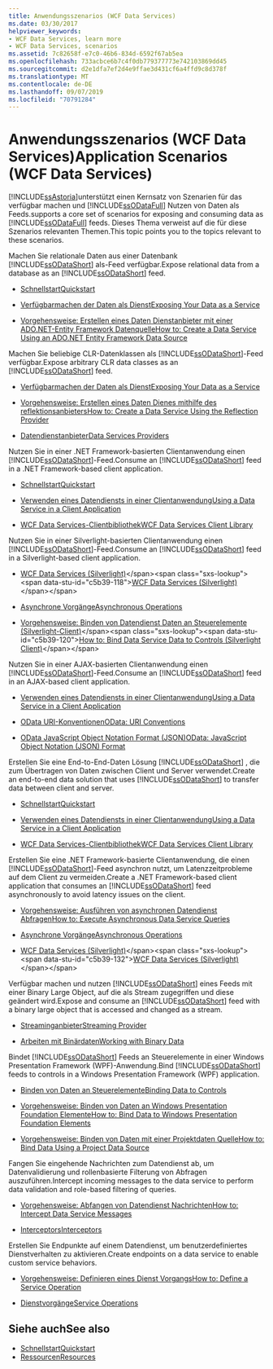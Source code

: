 ```yaml
---
title: Anwendungsszenarios (WCF Data Services)
ms.date: 03/30/2017
helpviewer_keywords:
- WCF Data Services, learn more
- WCF Data Services, scenarios
ms.assetid: 7c82658f-e7c0-46b6-834d-6592f67ab5ea
ms.openlocfilehash: 733acbce6b7c4f0db779377773e742103869dd45
ms.sourcegitcommit: d2e1dfa7ef2d4e9ffae3d431cf6a4ffd9c8d378f
ms.translationtype: MT
ms.contentlocale: de-DE
ms.lasthandoff: 09/07/2019
ms.locfileid: "70791284"
---
```

# <a name="application-scenarios-wcf-data-services"></a><span data-ttu-id="c5b39-102">Anwendungsszenarios (WCF Data Services)</span><span class="sxs-lookup"><span data-stu-id="c5b39-102">Application Scenarios (WCF Data Services)</span></span>

[!INCLUDE[ssAstoria](../../../../includes/ssastoria-md.md)]<span data-ttu-id="c5b39-103">unterstützt einen Kernsatz von Szenarien für das verfügbar machen und [!INCLUDE[ssODataFull](../../../../includes/ssodatafull-md.md)] Nutzen von Daten als Feeds.</span><span class="sxs-lookup"><span data-stu-id="c5b39-103">supports a core set of scenarios for exposing and consuming data as [!INCLUDE[ssODataFull](../../../../includes/ssodatafull-md.md)] feeds.</span></span> <span data-ttu-id="c5b39-104">Dieses Thema verweist auf die für diese Szenarios relevanten Themen.</span><span class="sxs-lookup"><span data-stu-id="c5b39-104">This topic points you to the topics relevant to these scenarios.</span></span>

<span data-ttu-id="c5b39-105">Machen Sie relationale Daten aus einer Datenbank [!INCLUDE[ssODataShort](../../../../includes/ssodatashort-md.md)] als-Feed verfügbar.</span><span class="sxs-lookup"><span data-stu-id="c5b39-105">Expose relational data from a database as an [!INCLUDE[ssODataShort](../../../../includes/ssodatashort-md.md)] feed.</span></span>
- [<span data-ttu-id="c5b39-106">Schnellstart</span><span class="sxs-lookup"><span data-stu-id="c5b39-106">Quickstart</span></span>](quickstart-wcf-data-services.md)

- [<span data-ttu-id="c5b39-107">Verfügbarmachen der Daten als Dienst</span><span class="sxs-lookup"><span data-stu-id="c5b39-107">Exposing Your Data as a Service</span></span>](exposing-your-data-as-a-service-wcf-data-services.md)

- [<span data-ttu-id="c5b39-108">Vorgehensweise: Erstellen eines Daten Dienstanbieter mit einer ADO.NET-Entity Framework Datenquelle</span><span class="sxs-lookup"><span data-stu-id="c5b39-108">How to: Create a Data Service Using an ADO.NET Entity Framework Data Source</span></span>](create-a-data-service-using-an-adonet-ef-data-wcf.md)

<span data-ttu-id="c5b39-109">Machen Sie beliebige CLR-Datenklassen als [!INCLUDE[ssODataShort](../../../../includes/ssodatashort-md.md)]-Feed verfügbar.</span><span class="sxs-lookup"><span data-stu-id="c5b39-109">Expose arbitrary CLR data classes as an [!INCLUDE[ssODataShort](../../../../includes/ssodatashort-md.md)] feed.</span></span>
- [<span data-ttu-id="c5b39-110">Verfügbarmachen der Daten als Dienst</span><span class="sxs-lookup"><span data-stu-id="c5b39-110">Exposing Your Data as a Service</span></span>](exposing-your-data-as-a-service-wcf-data-services.md)

- [<span data-ttu-id="c5b39-111">Vorgehensweise: Erstellen eines Daten Dienes mithilfe des reflektionsanbieters</span><span class="sxs-lookup"><span data-stu-id="c5b39-111">How to: Create a Data Service Using the Reflection Provider</span></span>](create-a-data-service-using-rp-wcf-data-services.md)

- [<span data-ttu-id="c5b39-112">Datendienstanbieter</span><span class="sxs-lookup"><span data-stu-id="c5b39-112">Data Services Providers</span></span>](data-services-providers-wcf-data-services.md)

<span data-ttu-id="c5b39-113">Nutzen Sie in einer .NET Framework-basierten Clientanwendung einen [!INCLUDE[ssODataShort](../../../../includes/ssodatashort-md.md)]-Feed.</span><span class="sxs-lookup"><span data-stu-id="c5b39-113">Consume an [!INCLUDE[ssODataShort](../../../../includes/ssodatashort-md.md)] feed in a .NET Framework-based client application.</span></span>
- [<span data-ttu-id="c5b39-114">Schnellstart</span><span class="sxs-lookup"><span data-stu-id="c5b39-114">Quickstart</span></span>](quickstart-wcf-data-services.md)

- [<span data-ttu-id="c5b39-115">Verwenden eines Datendiensts in einer Clientanwendung</span><span class="sxs-lookup"><span data-stu-id="c5b39-115">Using a Data Service in a Client Application</span></span>](using-a-data-service-in-a-client-application-wcf-data-services.md)

- [<span data-ttu-id="c5b39-116">WCF Data Services-Clientbibliothek</span><span class="sxs-lookup"><span data-stu-id="c5b39-116">WCF Data Services Client Library</span></span>](wcf-data-services-client-library.md)

<span data-ttu-id="c5b39-117">Nutzen Sie in einer Silverlight-basierten Clientanwendung einen [!INCLUDE[ssODataShort](../../../../includes/ssodatashort-md.md)]-Feed.</span><span class="sxs-lookup"><span data-stu-id="c5b39-117">Consume an [!INCLUDE[ssODataShort](../../../../includes/ssodatashort-md.md)] feed in a Silverlight-based client application.</span></span>
- <span data-ttu-id="c5b39-118">[WCF Data Services (Silverlight)](https://docs.microsoft.com/previous-versions/windows/silverlight/dotnet-windows-silverlight/cc838234(v=vs.95))</span><span class="sxs-lookup"><span data-stu-id="c5b39-118">[WCF Data Services (Silverlight)](https://docs.microsoft.com/previous-versions/windows/silverlight/dotnet-windows-silverlight/cc838234(v=vs.95))</span></span>

- [<span data-ttu-id="c5b39-119">Asynchrone Vorgänge</span><span class="sxs-lookup"><span data-stu-id="c5b39-119">Asynchronous Operations</span></span>](asynchronous-operations-wcf-data-services.md)

- <span data-ttu-id="c5b39-120">[Vorgehensweise: Binden von Datendienst Daten an Steuerelemente (Silverlight-Client)](https://docs.microsoft.com/previous-versions/dotnet/wcf-data-services/ee681614(v=vs.103))</span><span class="sxs-lookup"><span data-stu-id="c5b39-120">[How to: Bind Data Service Data to Controls (Silverlight Client)](https://docs.microsoft.com/previous-versions/dotnet/wcf-data-services/ee681614(v=vs.103))</span></span>

<span data-ttu-id="c5b39-121">Nutzen Sie in einer AJAX-basierten Clientanwendung einen [!INCLUDE[ssODataShort](../../../../includes/ssodatashort-md.md)]-Feed.</span><span class="sxs-lookup"><span data-stu-id="c5b39-121">Consume an [!INCLUDE[ssODataShort](../../../../includes/ssodatashort-md.md)] feed in an AJAX-based client application.</span></span>
- [<span data-ttu-id="c5b39-122">Verwenden eines Datendiensts in einer Clientanwendung</span><span class="sxs-lookup"><span data-stu-id="c5b39-122">Using a Data Service in a Client Application</span></span>](using-a-data-service-in-a-client-application-wcf-data-services.md)

- [<span data-ttu-id="c5b39-123">OData URI-Konventionen</span><span class="sxs-lookup"><span data-stu-id="c5b39-123">OData: URI Conventions</span></span>](https://go.microsoft.com/fwlink/?LinkId=185564)

- [<span data-ttu-id="c5b39-124">OData JavaScript Object Notation Format (JSON)</span><span class="sxs-lookup"><span data-stu-id="c5b39-124">OData: JavaScript Object Notation (JSON) Format</span></span>](https://go.microsoft.com/fwlink/?LinkId=185790)

<span data-ttu-id="c5b39-125">Erstellen Sie eine End-to-End-Daten Lösung [!INCLUDE[ssODataShort](../../../../includes/ssodatashort-md.md)] , die zum Übertragen von Daten zwischen Client und Server verwendet.</span><span class="sxs-lookup"><span data-stu-id="c5b39-125">Create an end-to-end data solution that uses [!INCLUDE[ssODataShort](../../../../includes/ssodatashort-md.md)] to transfer data between client and server.</span></span>
- [<span data-ttu-id="c5b39-126">Schnellstart</span><span class="sxs-lookup"><span data-stu-id="c5b39-126">Quickstart</span></span>](quickstart-wcf-data-services.md)

- [<span data-ttu-id="c5b39-127">Verwenden eines Datendiensts in einer Clientanwendung</span><span class="sxs-lookup"><span data-stu-id="c5b39-127">Using a Data Service in a Client Application</span></span>](using-a-data-service-in-a-client-application-wcf-data-services.md)

- [<span data-ttu-id="c5b39-128">WCF Data Services-Clientbibliothek</span><span class="sxs-lookup"><span data-stu-id="c5b39-128">WCF Data Services Client Library</span></span>](wcf-data-services-client-library.md)

<span data-ttu-id="c5b39-129">Erstellen Sie eine .NET Framework-basierte Clientanwendung, die einen [!INCLUDE[ssODataShort](../../../../includes/ssodatashort-md.md)]-Feed asynchron nutzt, um Latenzzeitprobleme auf dem Client zu vermeiden.</span><span class="sxs-lookup"><span data-stu-id="c5b39-129">Create a .NET Framework-based client application that consumes an [!INCLUDE[ssODataShort](../../../../includes/ssodatashort-md.md)] feed asynchronously to avoid latency issues on the client.</span></span>
- [<span data-ttu-id="c5b39-130">Vorgehensweise: Ausführen von asynchronen Datendienst Abfragen</span><span class="sxs-lookup"><span data-stu-id="c5b39-130">How to: Execute Asynchronous Data Service Queries</span></span>](how-to-execute-asynchronous-data-service-queries-wcf-data-services.md)

- [<span data-ttu-id="c5b39-131">Asynchrone Vorgänge</span><span class="sxs-lookup"><span data-stu-id="c5b39-131">Asynchronous Operations</span></span>](asynchronous-operations-wcf-data-services.md)

- <span data-ttu-id="c5b39-132">[WCF Data Services (Silverlight)](https://docs.microsoft.com/previous-versions/windows/silverlight/dotnet-windows-silverlight/cc838234(v=vs.95))</span><span class="sxs-lookup"><span data-stu-id="c5b39-132">[WCF Data Services (Silverlight)](https://docs.microsoft.com/previous-versions/windows/silverlight/dotnet-windows-silverlight/cc838234(v=vs.95))</span></span>

<span data-ttu-id="c5b39-133">Verfügbar machen und nutzen [!INCLUDE[ssODataShort](../../../../includes/ssodatashort-md.md)] eines Feeds mit einer Binary Large Object, auf die als Stream zugegriffen und diese geändert wird.</span><span class="sxs-lookup"><span data-stu-id="c5b39-133">Expose and consume an [!INCLUDE[ssODataShort](../../../../includes/ssodatashort-md.md)] feed with a binary large object that is accessed and changed as a stream.</span></span>
- [<span data-ttu-id="c5b39-134">Streaminganbieter</span><span class="sxs-lookup"><span data-stu-id="c5b39-134">Streaming Provider</span></span>](streaming-provider-wcf-data-services.md)

- [<span data-ttu-id="c5b39-135">Arbeiten mit Binärdaten</span><span class="sxs-lookup"><span data-stu-id="c5b39-135">Working with Binary Data</span></span>](working-with-binary-data-wcf-data-services.md)

<span data-ttu-id="c5b39-136">Bindet [!INCLUDE[ssODataShort](../../../../includes/ssodatashort-md.md)] Feeds an Steuerelemente in einer Windows Presentation Framework (WPF)-Anwendung.</span><span class="sxs-lookup"><span data-stu-id="c5b39-136">Bind [!INCLUDE[ssODataShort](../../../../includes/ssodatashort-md.md)] feeds to controls in a Windows Presentation Framework (WPF) application.</span></span>
- [<span data-ttu-id="c5b39-137">Binden von Daten an Steuerelemente</span><span class="sxs-lookup"><span data-stu-id="c5b39-137">Binding Data to Controls</span></span>](binding-data-to-controls-wcf-data-services.md)

- [<span data-ttu-id="c5b39-138">Vorgehensweise: Binden von Daten an Windows Presentation Foundation Elemente</span><span class="sxs-lookup"><span data-stu-id="c5b39-138">How to: Bind Data to Windows Presentation Foundation Elements</span></span>](bind-data-to-wpf-elements-wcf-data-services.md)

- [<span data-ttu-id="c5b39-139">Vorgehensweise: Binden von Daten mit einer Projektdaten Quelle</span><span class="sxs-lookup"><span data-stu-id="c5b39-139">How to: Bind Data Using a Project Data Source</span></span>](how-to-bind-data-using-a-project-data-source-wcf-data-services.md)

<span data-ttu-id="c5b39-140">Fangen Sie eingehende Nachrichten zum Datendienst ab, um Datenvalidierung und rollenbasierte Filterung von Abfragen auszuführen.</span><span class="sxs-lookup"><span data-stu-id="c5b39-140">Intercept incoming messages to the data service to perform data validation and role-based filtering of queries.</span></span>
- [<span data-ttu-id="c5b39-141">Vorgehensweise: Abfangen von Datendienst Nachrichten</span><span class="sxs-lookup"><span data-stu-id="c5b39-141">How to: Intercept Data Service Messages</span></span>](how-to-intercept-data-service-messages-wcf-data-services.md)

- [<span data-ttu-id="c5b39-142">Interceptors</span><span class="sxs-lookup"><span data-stu-id="c5b39-142">Interceptors</span></span>](interceptors-wcf-data-services.md)

<span data-ttu-id="c5b39-143">Erstellen Sie Endpunkte auf einem Datendienst, um benutzerdefiniertes Dienstverhalten zu aktivieren.</span><span class="sxs-lookup"><span data-stu-id="c5b39-143">Create endpoints on a data service to enable custom service behaviors.</span></span>
- [<span data-ttu-id="c5b39-144">Vorgehensweise: Definieren eines Dienst Vorgangs</span><span class="sxs-lookup"><span data-stu-id="c5b39-144">How to: Define a Service Operation</span></span>](how-to-define-a-service-operation-wcf-data-services.md)

- [<span data-ttu-id="c5b39-145">Dienstvorgänge</span><span class="sxs-lookup"><span data-stu-id="c5b39-145">Service Operations</span></span>](service-operations-wcf-data-services.md)

## <a name="see-also"></a><span data-ttu-id="c5b39-146">Siehe auch</span><span class="sxs-lookup"><span data-stu-id="c5b39-146">See also</span></span>

- [<span data-ttu-id="c5b39-147">Schnellstart</span><span class="sxs-lookup"><span data-stu-id="c5b39-147">Quickstart</span></span>](quickstart-wcf-data-services.md)
- [<span data-ttu-id="c5b39-148">Ressourcen</span><span class="sxs-lookup"><span data-stu-id="c5b39-148">Resources</span></span>](wcf-data-services-resources.md)
